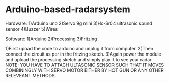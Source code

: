 # Arduino-based-radarsystem

Hardware:
1)Arduino uno
2)Servo 9g mini
3)Hc-Sr04 ultrasonic sound sensor
4)Buzzer
5)Wires


Software:
1)Arduino
2)Processing
3)Fritzing


1)First upoad the code to arduino and unplug it from computer.
2)Then connect the circuit as per in the fritzing sketch.
3)Again power the module and upload the processing sketch and simply play it to see your radar.
NOTE:
YOU HAVE TO ATTACH ULTASONIC SENSOR SUCH THAT IT MOVES COMBININGLY WITH SERVO MOTOR EITHER BY HOT GUN OR ANY OTHER RELEVEANT METHODS.
